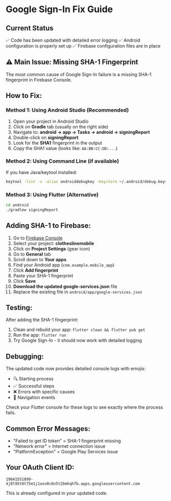 # Google Sign-In Fix Guide

## Current Status
✅ Code has been updated with detailed error logging
✅ Android configuration is properly set up
✅ Firebase configuration files are in place

## ⚠️ Main Issue: Missing SHA-1 Fingerprint

The most common cause of Google Sign-In failure is a missing SHA-1 fingerprint in Firebase Console.

## How to Fix:

### Method 1: Using Android Studio (Recommended)
1. Open your project in Android Studio
2. Click on **Gradle** tab (usually on the right side)
3. Navigate to: **android → app → Tasks → android → signingReport**
4. Double-click on **signingReport**
5. Look for the **SHA1** fingerprint in the output
6. Copy the SHA1 value (looks like: `AA:BB:CC:DD:...`)

### Method 2: Using Command Line (if available)
If you have Java/keytool installed:
```bash
keytool -list -v -alias androiddebugkey -keystore ~/.android/debug.keystore -storepass android -keypass android
```

### Method 3: Using Flutter (Alternative)
```bash
cd android
./gradlew signingReport
```

## Adding SHA-1 to Firebase:

1. Go to [Firebase Console](https://console.firebase.google.com)
2. Select your project: **clotheslinemobile**
3. Click on **Project Settings** (gear icon)
4. Go to **General** tab
5. Scroll down to **Your apps**
6. Find your Android app (`com.example.mobile_app`)
7. Click **Add fingerprint**
8. Paste your SHA-1 fingerprint
9. Click **Save**
10. **Download the updated google-services.json** file
11. Replace the existing file in `android/app/google-services.json`

## Testing:
After adding the SHA-1 fingerprint:
1. Clean and rebuild your app: `flutter clean && flutter pub get`
2. Run the app: `flutter run`
3. Try Google Sign-In - it should now work with detailed logging

## Debugging:
The updated code now provides detailed console logs with emojis:
- 🔍 Starting process
- ✅ Successful steps
- ❌ Errors with specific causes
- 🚀 Navigation events

Check your Flutter console for these logs to see exactly where the process fails.

## Common Error Messages:
- "Failed to get ID token" = SHA-1 fingerprint missing
- "Network error" = Internet connection issue
- "PlatformException" = Google Play Services issue

## Your OAuth Client ID:
`19841551899-4j8l95t0t75m1j1oov0c6n5t2bmhqhfb.apps.googleusercontent.com`

This is already configured in your updated code.
